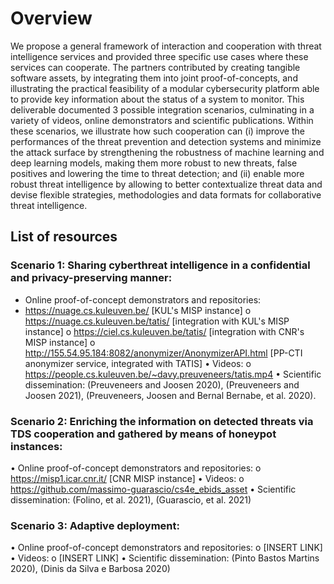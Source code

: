 # Overview
We propose a general framework of interaction and cooperation with threat intelligence services and provided three specific use cases where these services can cooperate. The partners contributed by creating tangible software assets, by integrating them into joint proof-of-concepts, and illustrating the practical feasibility of a modular cybersecurity platform able to provide key information about the status of a system to monitor. This deliverable documented 3 possible integration scenarios, culminating in a variety of videos, online demonstrators and scientific publications. Within these scenarios, we illustrate how such cooperation can (i) improve the performances of the threat prevention and detection systems and minimize the attack surface by strengthening the robustness of machine learning and deep learning models, making them more robust to new threats, false positives and lowering the time to threat detection; and (ii) enable more robust threat intelligence by allowing to better contextualize threat data and devise flexible strategies, methodologies and data formats for collaborative threat intelligence. 


## List of resources

### Scenario 1: Sharing cyberthreat intelligence in a confidential and privacy-preserving manner:
-	Online proof-of-concept demonstrators and repositories:
  -	https://nuage.cs.kuleuven.be/	[KUL's MISP instance]
o	https://nuage.cs.kuleuven.be/tatis/	[integration with KUL's MISP instance]
o	https://ciel.cs.kuleuven.be/tatis/ 	[integration with CNR's MISP instance]
o	http://155.54.95.184:8082/anonymizer/AnonymizerAPI.html [PP-CTI anonymizer service, integrated with TATIS]
•	Videos:
o	https://people.cs.kuleuven.be/~davy.preuveneers/tatis.mp4
•	Scientific dissemination: (Preuveneers and Joosen 2020), (Preuveneers and Joosen 2021), (Preuveneers, Joosen and Bernal Bernabe, et al. 2020).

### Scenario 2: Enriching the information on detected threats via TDS cooperation and gathered by means of honeypot instances:
•	Online proof-of-concept demonstrators and repositories:
o	https://misp1.icar.cnr.it/		[CNR MISP instance]
•	Videos:
o	https://github.com/massimo-guarascio/cs4e_ebids_asset 
•	Scientific dissemination: (Folino, et al. 2021), (Guarascio, et al. 2021)

### Scenario 3: Adaptive deployment:
•	Online proof-of-concept demonstrators and repositories:
o	[INSERT LINK]
•	Videos:
o	[INSERT LINK]
•	Scientific dissemination: (Pinto Bastos Martins 2020), (Dinis da Silva e Barbosa 2020)
